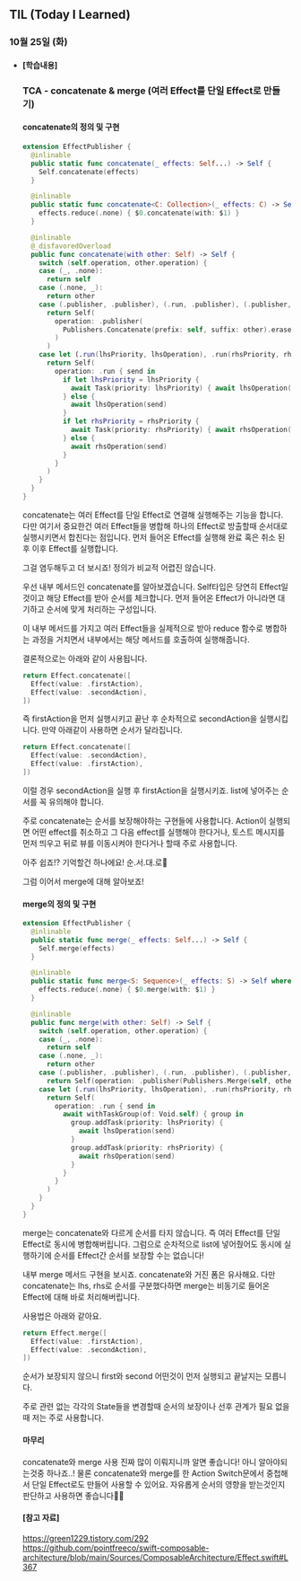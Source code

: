 ## TIL (Today I Learned)

### 10월 25일 (화)    

- #### [학습내용] 
    ### TCA - concatenate & merge (여러 Effect를 단일 Effect로 만들기)

    #### concatenate의 정의 및 구현
    ```swift
    extension EffectPublisher {
      @inlinable
      public static func concatenate(_ effects: Self...) -> Self {
        Self.concatenate(effects)
      }

      @inlinable
      public static func concatenate<C: Collection>(_ effects: C) -> Self where C.Element == Self {
        effects.reduce(.none) { $0.concatenate(with: $1) }
      }

      @inlinable
      @_disfavoredOverload
      public func concatenate(with other: Self) -> Self {
        switch (self.operation, other.operation) {
        case (_, .none):
          return self
        case (.none, _):
          return other
        case (.publisher, .publisher), (.run, .publisher), (.publisher, .run):
          return Self(
            operation: .publisher(
              Publishers.Concatenate(prefix: self, suffix: other).eraseToAnyPublisher()
            )
          )
        case let (.run(lhsPriority, lhsOperation), .run(rhsPriority, rhsOperation)):
          return Self(
            operation: .run { send in
              if let lhsPriority = lhsPriority {
                await Task(priority: lhsPriority) { await lhsOperation(send) }.cancellableValue
              } else {
                await lhsOperation(send)
              }
              if let rhsPriority = rhsPriority {
                await Task(priority: rhsPriority) { await rhsOperation(send) }.cancellableValue
              } else {
                await rhsOperation(send)
              }
            }
          )
        }
      }
    }
    ```
    concatenate는 여러 Effect를 단일 Effect로 연결해 실행해주는 기능을 합니다.
    다만 여기서 중요한건 여러 Effect들을 병합해 하나의 Effect로 방출할때 순서대로 실행시키면서 합친다는 점입니다.
    먼저 들어온 Effect를 실행해 완료 혹은 취소 된 후 이후 Effect를 실행합니다.

    그걸 염두해두고 더 보시죠!
    정의가 비교적 어렵진 않습니다.

    우선 내부 메서드인 concatenate를 알아보겠습니다.
    Self타입은 당연히 Effect일것이고 해당 Effect를 받아 순서를 체크합니다.
    먼저 들어온 Effect가 아니라면 대기하고 순서에 맞게 처리하는 구성입니다.

    이 내부 메서드를 가지고 여러 Effect들을 실제적으로 받아 reduce 함수로 병합하는 과정을 거치면서 내부에서는 해당 메서드를 호출하여 실행해줍니다.

    결론적으로는 아래와 같이 사용됩니다.
    ```swift
    return Effect.concatenate([
      Effect(value: .firstAction),
      Effect(value: .secondAction),
    ])
    ```
    즉 firstAction을 먼저 실행시키고 끝난 후 순차적으로 secondAction을 실행시킵니다.
    만약 아래같이 사용하면 순서가 달라집니다.
    ```swift
    return Effect.concatenate([
      Effect(value: .secondAction),
      Effect(value: .firstAction),
    ])
    ```
    이럴 경우 secondAction을 실행 후 firstAction을 실행시키죠.
    list에 넣어주는 순서를 꼭 유의해야 합니다.

    주로 concatenate는 순서를 보장해야하는 구현들에 사용합니다.
    Action이 실행되면 어떤 effect를 취소하고 그 다음 effect를 실행해야 한다거나,
    토스트 메시지를 먼저 띄우고 뒤로 뷰를 이동시켜야 한다거나 할때 주로 사용합니다.

    아주 쉽죠!? 기억할건 하나에요! 순.서.대.로🙌

    그럼 이어서 merge에 대해 알아보죠!

    #### merge의 정의 및 구현
    ```swift
    extension EffectPublisher {
      @inlinable
      public static func merge(_ effects: Self...) -> Self {
        Self.merge(effects)
      }

      @inlinable
      public static func merge<S: Sequence>(_ effects: S) -> Self where S.Element == Self {
        effects.reduce(.none) { $0.merge(with: $1) }
      }

      @inlinable
      public func merge(with other: Self) -> Self {
        switch (self.operation, other.operation) {
        case (_, .none):
          return self
        case (.none, _):
          return other
        case (.publisher, .publisher), (.run, .publisher), (.publisher, .run):
          return Self(operation: .publisher(Publishers.Merge(self, other).eraseToAnyPublisher()))
        case let (.run(lhsPriority, lhsOperation), .run(rhsPriority, rhsOperation)):
          return Self(
            operation: .run { send in
              await withTaskGroup(of: Void.self) { group in
                group.addTask(priority: lhsPriority) {
                  await lhsOperation(send)
                }
                group.addTask(priority: rhsPriority) {
                  await rhsOperation(send)
                }
              }
            }
          )
        }
      }
    }
    ```
    merge는 concatenate와 다르게 순서를 타지 않습니다.
    즉 여러 Effect를 단일 Effect로 동시에 병합해버립니다.
    그럼으로 순차적으로 list에 넣어줬어도 동시에 실행하기에 순서를 Effect간 순서를 보장할 수는 없습니다!

    내부 merge 메서드 구현을 보시죠.
    concatenate와 거진 폼은 유사해요.
    다만 concatenate는 lhs, rhs로 순서를 구분했다하면 merge는 비동기로 들어온 Effect에 대해 바로 처리해버립니다.

    사용법은 아래와 같아요.
    ```swift
    return Effect.merge([
      Effect(value: .firstAction),
      Effect(value: .secondAction),
    ])
    ```
    순서가 보장되지 않으니 first와 second 어떤것이 먼저 실행되고 끝날지는 모릅니다.

    주로 관련 없는 각각의 State들을 변경할때 순서의 보장이나 선후 관계가 필요 없을때 저는 주로 사용합니다.

    #### 마무리
    concatenate와 merge 사용 진짜 많이 이뤄지니까 알면 좋습니다!
    아니 알아야되는것중 하나죠..!
    물론 concatenate와 merge를 한 Action Switch문에서 중첩해서 단일 Effect로도 만들어 사용할 수 있어요.
    자유롭게 순서의 영향을 받는것인지 판단하고 사용하면 좋습니다🕺🏻

    #### [참고 자료]
    https://green1229.tistory.com/292   
    https://github.com/pointfreeco/swift-composable-architecture/blob/main/Sources/ComposableArchitecture/Effect.swift#L367